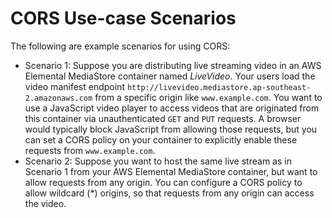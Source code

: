 # CORS Use\-case Scenarios<a name="cors-policy-use-case-scenarios"></a>

The following are example scenarios for using CORS:
+ Scenario 1: Suppose you are distributing live streaming video in an AWS Elemental MediaStore container named *LiveVideo*\. Your users load the video manifest endpoint `http://livevideo.mediastore.ap-southeast-2.amazonaws.com` from a specific origin like `www.example.com`\. You want to use a JavaScript video player to access videos that are originated from this container via unauthenticated `GET` and `PUT` requests\. A browser would typically block JavaScript from allowing those requests, but you can set a CORS policy on your container to explicitly enable these requests from `www.example.com`\.
+ Scenario 2: Suppose you want to host the same live stream as in Scenario 1 from your AWS Elemental MediaStore container, but want to allow requests from any origin\. You can configure a CORS policy to allow wildcard \(\*\) origins, so that requests from any origin can access the video\.